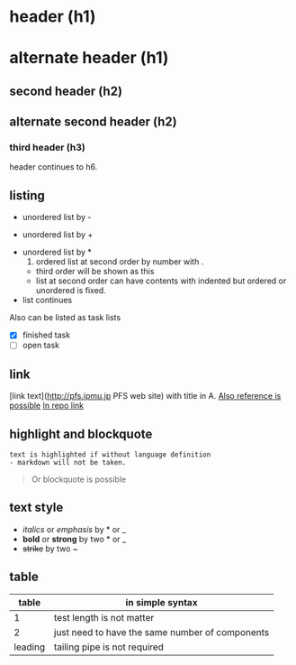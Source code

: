 # header (h1)

alternate header (h1)
======

## second header (h2)

alternate second header (h2)
------

### third header (h3)

header continues to h6.

## listing

- unordered list by -
+ unordered list by +
* unordered list by *
  1. ordered list at second order by number with .
    * third order will be shown as this
  * list at second order can have contents with indented
  but ordered or unordered is fixed.
* list continues

Also can be listed as task lists
- [x] finished task
- [ ] open task

## link

[link text](http://pfs.ipmu.jp PFS web site) with title in A.
[Also reference is possible][1]
[In repo link](/sample.rst)

[1]: http://pfs.ipmu.jp

## highlight and blockquote

```
text is highlighted if without language definition
- markdown will not be taken.
```

> Or blockquote is possible

## text style

* *italics* or _emphasis_ by * or _
* **bold** or __strong__ by two * or _
* ~~strike~~ by two ~

## table

| table | in simple syntax |
| --- | --- |
| 1 | test length is not matter |
| 2 | just need to have the same number of components |
leading | tailing pipe is not required



